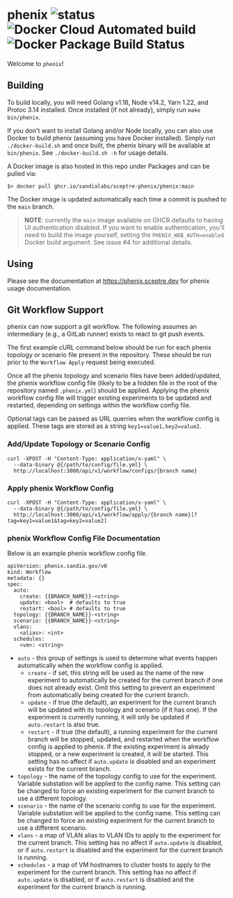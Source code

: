 # phenix ![status](https://img.shields.io/badge/status-alpha-red.svg) ![Docker Cloud Automated build](https://img.shields.io/docker/cloud/automated/activeshadow/phenix) ![Docker Package Build Status](https://github.com/sandialabs/sceptre-phenix/actions/workflows/docker.yml/badge.svg?branch=main)

Welcome to `phenix`!

## Building

To build locally, you will need Golang v1.18, Node v14.2, Yarn 1.22, and Protoc
3.14 installed. Once installed (if not already), simply run `make bin/phenix`.

If you don't want to install Golang and/or Node locally, you can also use Docker
to build phenix (assuming you have Docker installed). Simply run
`./docker-build.sh` and once built, the phenix binary will be available at
`bin/phenix`. See `./docker-build.sh -h` for usage details.

A Docker image is also hosted in this repo under Packages and can be pulled via:

```
$> docker pull ghcr.io/sandialabs/sceptre-phenix/phenix:main
```

The Docker image is updated automatically each time a commit is pushed to the
`main` branch.

> **NOTE**: currently the `main` image available on GHCR defaults to
> having UI authentication disabled. If you want to enable authentication,
> you'll need to build the image yourself, setting the `PHENIX_WEB_AUTH=enabled`
> Docker build argument. See issue #4 for additional details.

## Using

Please see the documentation at https://phenix.sceptre.dev for phenix usage
documentation.

## Git Workflow Support

phenix can now support a git workflow. The following assumes an intermediary
(e.g., a GitLab runner) exists to react to git push events.

The first example cURL command below should be run for each phenix topology or
scenario file present in the repository. These should be run prior to the
`Workflow Apply` request being executed.

Once all the phenix topology and scenario files have been added/updated, the
phenix workflow config file (likely to be a hidden file in the root of the
repository named `.phenix.yml`) should be applied. Applying the phenix workflow
config file will trigger existing experiments to be updated and restarted,
depending on settings within the workflow config file.

Optional tags can be passed as URL querries when the workflow config is applied.
These tags are stored as a string `key1=value1,key2=value2`.

### Add/Update Topology or Scenario Config

```
curl -XPOST -H "Content-Type: application/x-yaml" \
  --data-binary @{/path/to/config/file.yml} \
  http://localhost:3000/api/v1/workflow/configs/{branch name}
```

### Apply phenix Workflow Config

```
curl -XPOST -H "Content-Type: application/x-yaml" \
  --data-binary @{/path/to/config/file.yml} \
  http://localhost:3000/api/v1/workflow/apply/{branch name}[?tag=key1=value1&tag=key2=value2]
```

### phenix Workflow Config File Documentation

Below is an example phenix workflow config file.

```
apiVersion: phenix.sandia.gov/v0
kind: Workflow
metadata: {}
spec:
  auto:
    create: {{BRANCH_NAME}}-<string>
    update: <bool>  # defaults to true
    restart: <bool> # defaults to true
  topology: {{BRANCH_NAME}}-<string>
  scenario: {{BRANCH_NAME}}-<string>
  vlans:
    <alias>: <int>
  schedules:
    <vm>: <string>
```

* `auto` - this group of settings is used to determine what events happen
  automatically when the workflow config is applied.
    * `create` - if set, this string will be used as the name of the new
      experiment to automatically be created for the current branch if one does
      not already exist. Omit this setting to prevent an experiment from
      automatically being created for the current branch.
    * `update` - if true (the default), an experiment for the current branch
      will be updated with its topology and scenario (if it has one). If the
      experiment is currently running, it will only be updated if `auto.restart`
      is also true.
    * `restart` - if true (the default), a running experiment for the current
      branch will be stopped, updated, and restarted when the workflow config is
      applied to phenix. If the existing experiment is already stopped, or a new
      experiment is created, it will be started. This setting has no affect if
      `auto.update` is disabled and an experiment exists for the current branch.
* `topology` - the name of the topology config to use for the experiment.
  Variable substation will be applied to the config name. This setting can be
  changed to force an existing experiment for the current branch to use a
  different topology.
* `scenario` - the name of the scenario config to use for the experiment.
  Variable substation will be applied to the config name. This setting can be
  changed to force an existing experiment for the current branch to use a
  different scenario.
* `vlans` - a map of VLAN alias to VLAN IDs to apply to the experiment for the
  current branch. This setting has no affect if `auto.update` is disabled, or if
  `auto.restart` is disabled and the experiment for the current branch is
  running.
* `schedules` - a map of VM hostnames to cluster hosts to apply to the
  experiment for the current branch. This setting has no affect if `auto.update`
  is disabled, or if `auto.restart` is disabled and the experiment for the
  current branch is running.

